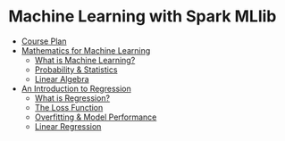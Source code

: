 Machine Learning with Spark MLlib
=================================

- [Course Plan](https://github.com/phuriku/ml-course/blob/master/Course_Plan.md)
- [Mathematics for Machine Learning](https://github.com/phuriku/ml-course/blob/master/Mathematics_for_Machine_Learning.md)
  - [What is Machine Learning?](https://github.com/phuriku/ml-course/blob/master/Mathematics_for_Machine_Learning.md#what-is-machine-learning)
  - [Probability & Statistics](https://github.com/phuriku/ml-course/blob/master/Mathematics_for_Machine_Learning.md#probability--statistics)
  - [Linear Algebra](https://github.com/phuriku/ml-course/blob/master/Mathematics_for_Machine_Learning.md#linear-algebra)
- [An Introduction to Regression](https://github.com/phuriku/ml-course/blob/master/Regression.md)
  - [What is Regression?](https://github.com/phuriku/ml-course/blob/master/Regression.md#what-is-regression)
  - [The Loss Function](https://github.com/phuriku/ml-course/blob/master/Regression.md#the-loss-function)
  - [Overfitting & Model Performance](https://github.com/phuriku/ml-course/blob/master/Regression.md#overfitting-and-model-performance)
  - [Linear Regression](https://github.com/phuriku/ml-course/blob/master/Regression.md#linear-regression)
